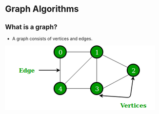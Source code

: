 # Graph Algorithms

## What is a graph?

- A graph consists of vertices and edges.

![](images/graph-image.png)
